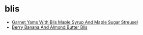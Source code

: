 # blis

 * [Garnet Yams With Blis Maple Syrup And Maple Sugar Streusel](../index/g/garnet-yams-with-blis-maple-syrup-and-maple-sugar-streusel-350428.json)
 * [Berry Banana And Almond Butter Blis](../index/b/berry-banana-and-almond-butter-blis.json)
